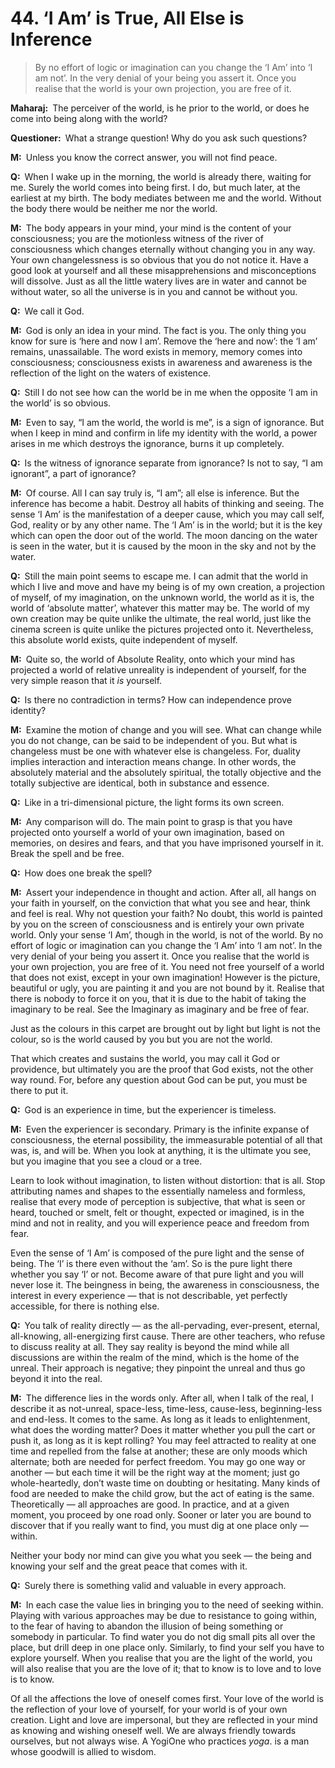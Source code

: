 # 44. ‘I Am’ is True, All Else is Inference

>By no effort of logic or imagination can you change the ‘I Am’ into ‘I am not’. In the very denial of your being you assert it. Once you realise that the world is your own projection, you are free of it.

**Maharaj:**&ensp;The perceiver of the world, is he prior to the world, or does he come into being along with the world?

**Questioner:**&ensp;What a strange question! Why do you ask such questions?

**M:**&ensp;Unless you know the correct answer, you will not find peace.

**Q:**&ensp;When I wake up in the morning, the world is already there, waiting for me. Surely the world comes into being first. I do, but much later, at the earliest at my birth. The body mediates between me and the world. Without the body there would be neither me nor the world.

**M:**&ensp;The body appears in your mind, your mind is the content of your consciousness; you are the motionless witness of the river of consciousness which changes eternally without changing you in any way. Your own changelessness is so obvious that you do not notice it. Have a good look at yourself and all these misapprehensions and misconceptions will dissolve. Just as all the little watery lives are in water and cannot be without water, so all the universe is in you and cannot be without you.

**Q:**&ensp;We call it God.

**M:**&ensp;God is only an idea in your mind. The fact is you. The only thing you know for sure is ‘here and now I am’. Remove the ‘here and now’: the ‘I am’ remains, unassailable. The word exists in memory, memory comes into consciousness; consciousness exists in awareness and awareness is the reflection of the light on the waters of existence.

**Q:**&ensp;Still I do not see how can the world be in me when the opposite ‘I am in the world’ is so obvious.

**M:**&ensp;Even to say, “I am the world, the world is me”, is a sign of ignorance. But when I keep in mind and confirm in life my identity with the world, a power arises in me which destroys the ignorance, burns it up completely.

**Q:**&ensp;Is the witness of ignorance separate from ignorance? Is not to say, “I am ignorant”, a part of ignorance?

**M:**&ensp;Of course. All I can say truly is, “I am”; all else is inference. But the inference has become a habit. Destroy all habits of thinking and seeing. The sense ‘I Am’ is the manifestation of a deeper cause, which you may call self, God, reality or by any other name. The ‘I Am’ is in the world; but it is the key which can open the door out of the world. The moon dancing on the water is seen in the water, but it is caused by the moon in the sky and not by the water.

**Q:**&ensp;Still the main point seems to escape me. I can admit that the world in which I live and move and have my being is of my own creation, a projection of myself, of my imagination, on the unknown world, the world as it is, the world of ‘absolute matter’, whatever this matter may be. The world of my own creation may be quite unlike the ultimate, the real world, just like the cinema screen is quite unlike the pictures projected onto it. Nevertheless, this absolute world exists, quite independent of myself.

**M:**&ensp;Quite so, the world of Absolute Reality, onto which your mind has projected a world of relative unreality is independent of yourself, for the very simple reason that it *is* yourself. 

**Q:**&ensp;Is there no contradiction in terms? How can independence prove identity?

**M:**&ensp;Examine the motion of change and you will see. What can change while you do not change, can be said to be independent of you. But what is changeless must be one with whatever else is changeless. For, duality implies interaction and interaction means change. In other words, the absolutely material and the absolutely spiritual, the totally objective and the totally subjective are identical, both in substance and essence.

**Q:**&ensp;Like in a tri-dimensional picture, the light forms its own screen.

**M:**&ensp;Any comparison will do. The main point to grasp is that you have projected onto yourself a world of your own imagination, based on memories, on desires and fears, and that you have imprisoned yourself in it. Break the spell and be free.

**Q:**&ensp;How does one break the spell?

**M:**&ensp;Assert your independence in thought and action. After all, all hangs on your faith in yourself, on the conviction that what you see and hear, think and feel is real. Why not question your faith? No doubt, this world is painted by you on the screen of consciousness and is entirely your own private world. Only your sense ‘I Am’, though in the world, is not of the world. By no effort of logic or imagination can you change the ‘I Am’ into ‘I am not’. In the very denial of your being you assert it. Once you realise that the world is your own projection, you are free of it. You need not free yourself of a world that does not exist, except in your own imagination! However is the picture, beautiful or ugly, you are painting it and you are not bound by it. Realise that there is nobody to force it on you, that it is due to the habit of taking the imaginary to be real. See the Imaginary as imaginary and be free of fear. 

Just as the colours in this carpet are brought out by light but light is not the colour, so is the world caused by you but you are not the world. 

That which creates and sustains the world, you may call it God or providence, but ultimately you are the proof that God exists, not the other way round. For, before any question about God can be put, you must be there to put it.

**Q:**&ensp;God is an experience in time, but the experiencer is timeless.

**M:**&ensp;Even the experiencer is secondary. Primary is the infinite expanse of consciousness, the eternal possibility, the immeasurable potential of all that was, is, and will be. When you look at anything, it is the ultimate you see, but you imagine that you see a cloud or a tree. 

Learn to look without imagination, to listen without distortion: that is all. Stop attributing names and shapes to the essentially nameless and formless, realise that every mode of perception is subjective, that what is seen or heard, touched or smelt, felt or thought, expected or imagined, is in the mind and not in reality, and you will experience peace and freedom from fear. 

Even the sense of ‘I Am’ is composed of the pure light and the sense of being. The ‘I’ is there even without the ‘am’. So is the pure light there whether you say ‘I’ or not. Become aware of that pure light and you will never lose it. The beingness in being, the awareness in consciousness, the interest in every experience — that is not describable, yet perfectly accessible, for there is nothing else.

**Q:**&ensp;You talk of reality directly — as the all-pervading, ever-present, eternal, all-knowing, all-energizing first cause. There are other teachers, who refuse to discuss reality at all. They say reality is beyond the mind while all discussions are within the realm of the mind, which is the home of the unreal. Their approach is negative; they pinpoint the unreal and thus go beyond it into the real.

**M:**&ensp;The difference lies in the words only. After all, when I talk of the real, I describe it as not-unreal, space-less, time-less, cause-less, beginning-less and end-less. It comes to the same. As long as it leads to enlightenment, what does the wording matter? Does it matter whether you pull the cart or push it, as long as it is kept rolling? You may feel attracted to reality at one time and repelled from the false at another; these are only moods which alternate; both are needed for perfect freedom. You may go one way or another — but each time it will be the right way at the moment; just go whole-heartedly, don’t waste time on doubting or hesitating. Many kinds of food are needed to make the child grow, but the act of eating is the same. Theoretically — all approaches are good. In practice, and at a given moment, you proceed by one road only. Sooner or later you are bound to discover that if you really want to find, you must dig at one place only — within. 

Neither your body nor mind can give you what you seek — the being and knowing your self and the great peace that comes with it.

**Q:**&ensp;Surely there is something valid and valuable in every approach.

**M:**&ensp;In each case the value lies in bringing you to the need of seeking within. Playing with various approaches may be due to resistance to going within, to the fear of having to abandon the illusion of being something or somebody in particular. To find water you do not dig small pits all over the place, but drill deep in one place only. Similarly, to find your self you have to explore yourself. When you realise that you are the light of the world, you will also realise that you are the love of it; that to know is to love and to love is to know. 

Of all the affections the love of oneself comes first. Your love of the world is the reflection of your love of yourself, for your world is of your own creation. Light and love are impersonal, but they are reflected in your mind as knowing and wishing oneself well. We are always friendly towards ourselves, but not always wise. A <span class=tooltip>Yogi<span class=tooltiptext>One who practices *yoga*.</span></span> is a man whose goodwill is allied to wisdom.